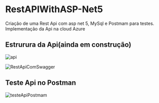 # RestAPIWithASP-Net5
Criação de uma Rest Api com asp net 5, MySql e Postmam para testes.
Implementação da Api na cloud Azure

## Estrurura da Api(ainda em construção)
![api](https://user-images.githubusercontent.com/68743351/108386425-89aa3100-7204-11eb-9e7c-ac867f5efeed.jpg)

![RestApiComSwagger](https://user-images.githubusercontent.com/68743351/108441192-889cf200-724c-11eb-9c90-69ad0c376787.jpg)

## Teste Api no Postman
![testeApiPostmam](https://user-images.githubusercontent.com/68743351/108386428-8a42c780-7204-11eb-80f0-4eccbece0ca9.jpg)
